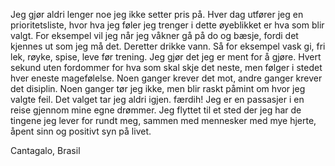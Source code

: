Jeg gjør aldri lenger noe jeg ikke setter pris på.
Hver dag utfører jeg en prioritetsliste, hvor hva jeg
føler jeg trenger i dette øyeblikket er hva som blir valgt.
For eksempel vil jeg når jeg våkner gå på do og bæsje,
fordi det kjennes ut som jeg må det. Deretter drikke
vann. Så for eksempel vask gi, fri lek, røyke, spise, leve før trening.
Jeg gjør det jeg er ment for å gjøre. Hvert sekund uten
fordommer for hva som skal skje det neste, men følger i stedet hver
eneste magefølelse. Noen ganger krever det mot, andre ganger krever det disiplin.
Noen ganger tør jeg ikke, men blir raskt påmint om hvor jeg valgte feil. Det
valget tar jeg aldri igjen. færdih!
Jeg er en passasjer i en reise gjennom mine egne drømmer.
Jeg flyttet til et sted der jeg har de tingene jeg lever for rundt meg,
sammen med mennesker med mye hjerte, åpent sinn og positivt syn på livet.



Cantagalo, Brasil
